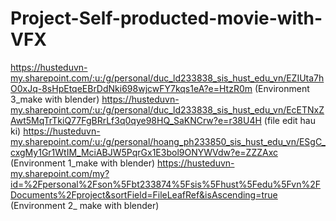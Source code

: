 # Project-Self-producted-movie-with-VFX
https://husteduvn-my.sharepoint.com/:u:/g/personal/duc_ld233838_sis_hust_edu_vn/EZIUta7hO0xJq-8sHpEtqeEBrDdNki698wjcwFY7kqs1eA?e=HtzR0m (Environment 3_make with blender)
https://husteduvn-my.sharepoint.com/:u:/g/personal/duc_ld233838_sis_hust_edu_vn/EcETNxZAwt5MqTrTkiQ77FgBRrLf3q0qye98HQ_SaKNCrw?e=r38U4H (file edit hau ki)
https://husteduvn-my.sharepoint.com/:u:/g/personal/hoang_ph233850_sis_hust_edu_vn/ESgC_cxgMy1Gr1WtIM_MciABJW5PqrGx1E3bol9ONYWVdw?e=ZZZAxc (Environment 1_make with blender) 
https://husteduvn-my.sharepoint.com/my?id=%2Fpersonal%2Fson%5Fbt233874%5Fsis%5Fhust%5Fedu%5Fvn%2FDocuments%2Fproject&sortField=FileLeafRef&isAscending=true (Environment 2_ make with blender)
